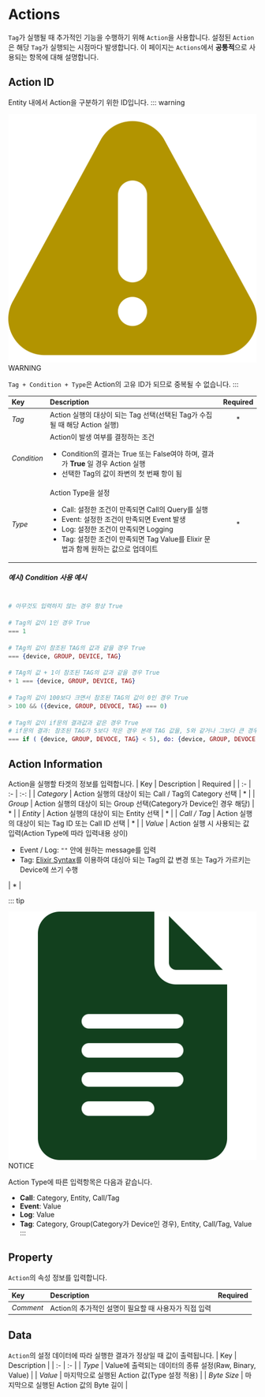 # Actions
 `Tag`가 실행될 때 추가적인 기능을 수행하기 위해 `Action`을 사용합니다. 설정된 `Action`은 해당 `Tag`가 실행되는 시점마다 발생합니다. 이 페이지는 `Actions`에서 <strong>공통적</strong>으로 사용되는 항목에 대해 설명합니다.

## Action ID
Entity 내에서 Action을 구분하기 위한 ID입니다. 
::: warning <p class="custom-block-title"><img src="../../img/icon/warning.svg">WARNING</p>
`Tag + Condition + Type`은 Action의 고유 ID가 되므로 중복될 수 없습니다.
:::

| Key | Description | Required |
| :- | :- | :-: |
| _Tag_ | Action 실행의 대상이 되는 Tag 선택(선택된 Tag가 수집될 때 해당 Action 실행) | * |
| _Condition_ | Action이 발생 여부를 결정하는 조건<ul><li>Condition의 결과는 True 또는 False여야 하며, 결과가 __True__ 일 경우 Action 실행</li> <li>선택한 Tag의 값이 좌변의 첫 번째 항이 됨</li></ul> |  |
| _Type_ | Action Type을 설정<ul><li>Call: 설정한 조건이 만족되면 Call의 Query를 실행</li><li>Event: 설정한 조건이 만족되면 Event 발생<li>Log: 설정한 조건이 만족되면 Logging</li><li>Tag: 설정한 조건이 만족되면 Tag Value를 Elixir 문법과 함께 원하는 값으로 업데이트</li></ul> | * |

##### 예시) Condition 사용 예시

``` elixir

# 아무것도 입력하지 않는 경우 항상 True

# Tag의 값이 1인 경우 True
=== 1 

# TAg의 값이 참조된 TAG의 값과 같을 경우 True
=== {device, GROUP, DEVICE, TAG}

# TAg의 값 + 1이 참조된 TAG의 값과 같을 경우 True
+ 1 === {device, GROUP, DEVICE, TAG}

# Tag의 값이 100보다 크면서 참조된 TAG의 값이 0인 경우 True
> 100 && ({device, GROUP, DEVOCE, TAG} === 0)

# Tag의 값이 if문의 결과값과 같은 경우 True
# if문의 결과: 참조된 TAG가 5보다 작은 경우 본래 TAG 값을, 5와 같거나 그보다 큰 경우 100을 반환
=== if ( {device, GROUP, DEVOCE, TAG} < 5), do: {device, GROUP, DEVOCE, TAG}, else: 100  
```

## Action Information
Action을 실행할 타겟의 정보를 입력합니다. 
| Key | Description | Required |
| :- | :- | :-: |
| _Category_ | Action 실행의 대상이 되는 Call / Tag의 Category 선택 | * |
| _Group_ | Action 실행의 대상이 되는 Group 선택(Category가 Device인 경우 해당) | * |
| _Entity_ | Action 실행의 대상이 되는 Entity 선택 | * |
| _Call / Tag_ | Action 실행의 대상이 되는 Tag ID 또는 Call ID 선택 | * |
| _Value_ | Action 실행 시 사용되는 값 입력(Action Type에 따라 입력내용 상이)<ul><li>Event / Log: <code>""</code> 안에 원하는 message를 입력</li> <li>Tag: <a href="/md/elixir/elixirSyntax.html" class="">Elixir Syntax</a>를 이용하여 대싱아 되는 Tag의 값 변경 또는 Tag가 가르키는 Device에 쓰기 수행</li></ul> | * |

::: tip <p class="custom-block-title"><img src="../../img/icon/tip.svg">NOTICE</p>
Action Type에 따른 입력항목은 다음과 같습니다.
- **Call**: Category, Entity, Call/Tag
- **Event**: Value
- **Log**: Value
- **Tag**: Category, Group(Category가 Device인 경우), Entity, Call/Tag, Value
:::



## Property
`Action`의 속성 정보를 입력합니다.

| Key | Description | Required |
| :- | :- | :-: |
| _Comment_ | Action의 추가적인 설명이 필요할 때 사용자가 직접 입력 |  |

## Data
`Action`의 설정 데이터에 따라 실행한 결과가 정상일 때 값이 출력됩니다.
| Key | Description |
| :- | :- |
| _Type_ |  Value에 출력되는 데이터의 종류 설정(Raw, Binary, Value) |
| _Value_ | 마지막으로 실행된 Action 값(Type 설정 적용) |
| _Byte Size_ | 마지막으로 실행된 Action 값의 Byte 길이 |
